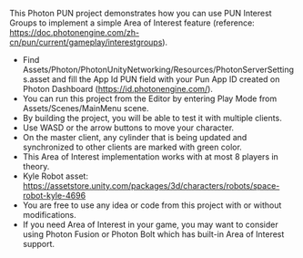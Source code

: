 This Photon PUN project demonstrates how you can use PUN Interest Groups to implement a simple Area of Interest feature (reference: https://doc.photonengine.com/zh-cn/pun/current/gameplay/interestgroups).

- Find Assets/Photon/PhotonUnityNetworking/Resources/PhotonServerSettings.asset and fill the App Id PUN field with your Pun App ID created on Photon Dashboard (https://id.photonengine.com/).
- You can run this project from the Editor by entering Play Mode from Assets/Scenes/MainMenu scene.
- By building the project, you will be able to test it with multiple clients.
- Use WASD or the arrow buttons to move your character.
- On the master client, any cylinder that is being updated and synchronized to other clients are marked with green color.
- This Area of Interest implementation works with at most 8 players in theory.
- Kyle Robot asset: https://assetstore.unity.com/packages/3d/characters/robots/space-robot-kyle-4696
- You are free to use any idea or code from this project with or without modifications.
- If you need Area of Interest in your game, you may want to consider using Photon Fusion or Photon Bolt which has built-in Area of Interest support.